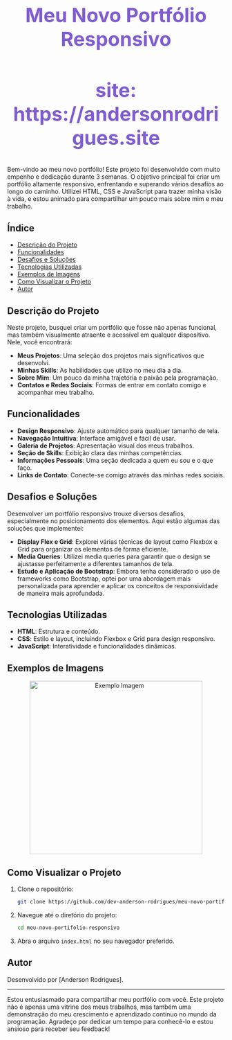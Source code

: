 <h1 align="center" style="color:#7f5cd1; font-size:45px;">Meu Novo Portfólio Responsivo</h1>

<h2 align="center" style="color:#7f5cd1; font-size:45px;">site: https://andersonrodrigues.site</h2>

Bem-vindo ao meu novo portfólio! Este projeto foi desenvolvido com muito empenho e dedicação durante 3 semanas. O objetivo principal foi criar um portfólio altamente responsivo, enfrentando e superando vários desafios ao longo do caminho. Utilizei HTML, CSS e JavaScript para trazer minha visão à vida, e estou animado para compartilhar um pouco mais sobre mim e meu trabalho.

## Índice
- [Descrição do Projeto](#descrição-do-projeto)
- [Funcionalidades](#funcionalidades)
- [Desafios e Soluções](#desafios-e-soluções)
- [Tecnologias Utilizadas](#tecnologias-utilizadas)
- [Exemplos de Imagens](#exemplos-de-imagens)
- [Como Visualizar o Projeto](#como-visualizar-o-projeto)
- [Autor](#autor)

## Descrição do Projeto
Neste projeto, busquei criar um portfólio que fosse não apenas funcional, mas também visualmente atraente e acessível em qualquer dispositivo. Nele, você encontrará:
- **Meus Projetos**: Uma seleção dos projetos mais significativos que desenvolvi.
- **Minhas Skills**: As habilidades que utilizo no meu dia a dia.
- **Sobre Mim**: Um pouco da minha trajetória e paixão pela programação.
- **Contatos e Redes Sociais**: Formas de entrar em contato comigo e acompanhar meu trabalho.

## Funcionalidades
- **Design Responsivo**: Ajuste automático para qualquer tamanho de tela.
- **Navegação Intuitiva**: Interface amigável e fácil de usar.
- **Galeria de Projetos**: Apresentação visual dos meus trabalhos.
- **Seção de Skills**: Exibição clara das minhas competências.
- **Informações Pessoais**: Uma seção dedicada a quem eu sou e o que faço.
- **Links de Contato**: Conecte-se comigo através das minhas redes sociais.

## Desafios e Soluções
Desenvolver um portfólio responsivo trouxe diversos desafios, especialmente no posicionamento dos elementos. Aqui estão algumas das soluções que implementei:
- **Display Flex e Grid**: Explorei várias técnicas de layout como Flexbox e Grid para organizar os elementos de forma eficiente.
- **Media Queries**: Utilizei media queries para garantir que o design se ajustasse perfeitamente a diferentes tamanhos de tela.
- **Estudo e Aplicação de Bootstrap**: Embora tenha considerado o uso de frameworks como Bootstrap, optei por uma abordagem mais personalizada para aprender e aplicar os conceitos de responsividade de maneira mais aprofundada.

## Tecnologias Utilizadas
- **HTML**: Estrutura e conteúdo.
- **CSS**: Estilo e layout, incluindo Flexbox e Grid para design responsivo.
- **JavaScript**: Interatividade e funcionalidades dinâmicas.

## Exemplos de Imagens
<p align="center">
  <img src="https://github.com/AndersonRodrigues1/Website_Portifolio_Responsivo/assets/127049907/af84c030-6e10-46f0-a77b-dc8145414d81" width="400" alt="Exemplo Imagem">
</p>

## Como Visualizar o Projeto
1. Clone o repositório:
   ```bash
   git clone https://github.com/dev-anderson-rodrigues/meu-novo-portifolio-responsivo.git
   ```
2. Navegue até o diretório do projeto:
   ```bash
   cd meu-novo-portifolio-responsivo
   ```
3. Abra o arquivo `index.html` no seu navegador preferido.

## Autor
Desenvolvido por [Anderson Rodrigues].

---

Estou entusiasmado para compartilhar meu portfólio com você. Este projeto não é apenas uma vitrine dos meus trabalhos, mas também uma demonstração do meu crescimento e aprendizado contínuo no mundo da programação. Agradeço por dedicar um tempo para conhecê-lo e estou ansioso para receber seu feedback!
